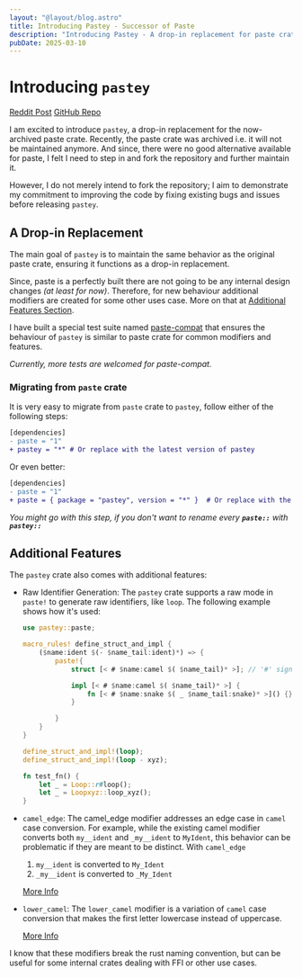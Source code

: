 ```yaml
---
layout: "@layout/blog.astro"
title: Introducing Pastey - Successor of Paste
description: "Introducing Pastey - A drop-in replacement for paste crate"
pubDate: 2025-03-10
---
```


# Introducing `pastey`

[Reddit Post](https://www.reddit.com/r/rust/comments/1j7fnsi/introducing_pastey_successor_of_paste/)
[GitHub Repo](https://github.com/as1100k/pastey)

I am excited to introduce `pastey`, a drop-in replacement for the now-archived paste crate.
Recently, the paste crate was archived i.e. it will not be maintained anymore. And since,
there were no good alternative available for paste, I felt I need to step in and fork the
repository and further maintain it.

However, I do not merely intend to fork the repository; I aim to demonstrate my commitment
to improving the code by fixing existing bugs and issues before releasing `pastey`.

## A Drop-in Replacement

The main goal of `pastey` is to maintain the same behavior as the original paste crate, ensuring
it functions as a drop-in replacement.

Since, paste is a perfectly built there are not going to be any internal design changes
_(at least for now)_. Therefore, for new behaviour additional modifiers are created for some other
uses case. More on that at [Additional Features Section](#additional-features).

I have built a special test suite named [paste-compat](https://github.com/AS1100K/pastey/tree/master/paste-compat)
that ensures the behaviour of `pastey` is similar to paste crate for common modifiers and features.

_Currently, more tests are welcomed for paste-compat._

### Migrating from `paste` crate

It is very easy to migrate from `paste` crate to `pastey`, follow either of the following steps:

```diff
[dependencies]
- paste = "1"
+ pastey = "*" # Or replace with the latest version of pastey
```

Or even better:

```diff
[dependencies]
- paste = "1"
+ paste = { package = "pastey", version = "*" }  # Or replace with the latest version of pastey
```

_You might go with this step, if you don't want to rename every **`paste::`** with **`pastey::`**_

## Additional Features

The `pastey` crate also comes with additional features:

- Raw Identifier Generation: The `pastey` crate supports a raw mode in `paste!` to generate raw
  identifiers, like `loop`. The following example shows how it's used:

  ```rust
  use pastey::paste;

  macro_rules! define_struct_and_impl {
      ($name:ident $(- $name_tail:ident)*) => {
          paste!{
              struct [< # $name:camel $( $name_tail)* >]; // '#' signals a raw identifier

              impl [< # $name:camel $( $name_tail)* >] {
                  fn [< # $name:snake $( _ $name_tail:snake)* >]() {}
              }

          }
      }
  }

  define_struct_and_impl!(loop);
  define_struct_and_impl!(loop - xyz);

  fn test_fn() {
      let _ = Loop::r#loop();
      let _ = Loopxyz::loop_xyz();
  }
  ```

- `camel_edge`: The camel_edge modifier addresses an edge case in `camel` case conversion. For
  example, while the existing camel modifier converts both `my__ident` and `_my__ident` to `MyIdent`,
  this behavior can be problematic if they are meant to be distinct. With `camel_edge`

  1. `my__ident` is converted to `My_Ident`
  2. `_my__ident` is converted to  `_My_Ident`

  [More Info](https://github.com/AS1100K/pastey/issues/3)
- `lower_camel`: The `lower_camel` modifier is a variation of `camel` case conversion that makes
  the first letter lowercase instead of uppercase.

  [More Info](https://github.com/AS1100K/pastey/issues/4)

I know that these modifiers break the rust naming convention, but can be useful for some internal crates
dealing with FFI or other use cases.
